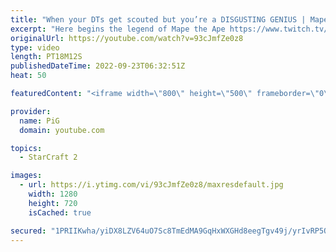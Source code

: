 ```yaml
---
title: "When your DTs get scouted but you’re a DISGUSTING GENIUS | Mape the Ape - StarCraft 2"
excerpt: "Here begins the legend of Mape the Ape https://www.twitch.tv/maplez | In this game he faces the North American champion, Neeb! -- 🐷 Second Channel for Learning StarCraft 2: https://www.youtube.com/c/PiGRandom 🐷 Third Channel for Daily Pro Casts: https://www.youtube.com/c/PiGCasts -- 🐷 Watch live at"
originalUrl: https://youtube.com/watch?v=93cJmfZe0z8
type: video
length: PT18M12S
publishedDateTime: 2022-09-23T06:32:51Z
heat: 50

featuredContent: "<iframe width=\"800\" height=\"500\" frameborder=\"0\" src=\"https://www.youtube.com/embed/93cJmfZe0z8\" allow=\"accelerometer; autoplay; encrypted-media; gyroscope; picture-in-picture\" allowfullscreen></iframe>"

provider:
  name: PiG
  domain: youtube.com

topics:
  - StarCraft 2

images:
  - url: https://i.ytimg.com/vi/93cJmfZe0z8/maxresdefault.jpg
    width: 1280
    height: 720
    isCached: true

secured: "1PRIIKwha/yiDX8LZV64uO7Sc8TmEdMA9GqHxWXGHd8eegTgv49j/yrIvRP5QNcqDpj88h/aCa4W2b5rwWv3skqOgw+1L9wU3yeCvSzWivNIEWiHy88jXCvieCGlBUriuPVJpLL7mFQEPO0pwO/wLT10g1mH+3MtmNInOqreLEnDpoixy8G6YavBJ8z4qwIh9HRyvkfaNid74+ciKMnUlqCbUl5+e7j4zpHmtCv54wuP8lvbEXRc+C6U4W7P4NUNzQoxEX2L2ItUhsgvW5vHkl/foaJWRBqJNt8QzpPzqWr0XFqOxaz70WNeGDYWbU5ihK9mNusRxBB9M7vPLgoKakpROYHfyFX39fqQ0TK9wF5uj3uD2oj+1Blo1O8U0gX9QVQX5jf8FvEHruVX0gdSshoIlWTSPUQ9y0kDaAFAFk4=;yYqyIF1JijjKCQ2t9NPCLQ=="
---
```


